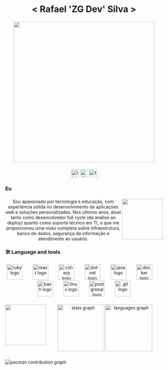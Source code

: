 <h1 align="center">< Rafael 'ZG Dev' Silva ></h1>

###

<div align="center">
  <img height="450" src="https://media3.giphy.com/media/v1.Y2lkPTc5MGI3NjExM3g2anBsdW1vaXVjZzF0dWJnbmtrOGg1dWwyajgyOWtwbWhudndneSZlcD12MV9pbnRlcm5hbF9naWZfYnlfaWQmY3Q9Zw/FcqKy4Kj7XOK0hCW4g/giphy.gif"  />
</div>

###

<div align="center">
  <img src="https://img.shields.io/static/v1?message=LinkedIn&logo=linkedin&label=&color=0077B5&logoColor=white&labelColor=&style=for-the-badge" height="25" alt="linkedin logo"  />
  <img src="https://img.shields.io/static/v1?message=Discord&logo=discord&label=&color=7289DA&logoColor=white&labelColor=&style=for-the-badge" height="25" alt="discord logo"  />
  <img src="https://img.shields.io/static/v1?message=TryHackMe&logo=tryhackme&label=&color=88cc14&logoColor=white&labelColor=&style=for-the-badge" height="25" alt="tryhackme logo"  />
</div>

###

<h3 align="left">Eu</h3>

###

<img align="right" height="130" src="https://media2.giphy.com/media/v1.Y2lkPTc5MGI3NjExcm0zdHc4b2NjeTN2dW11ODcwMGVpbzlvYWRvN2huZHppY3lmeWYxdCZlcD12MV9pbnRlcm5hbF9naWZfYnlfaWQmY3Q9Zw/G5VEnkzWsZ5XvxsnXx/giphy.gif"  />

###

<p align="center">Sou apaixonado por tecnologia e educação, com experiência sólida no desenvolvimento de aplicações web e soluções personalizadas. Nos últimos anos, atuei tanto como desenvolvedor full cycle (da análise ao deploy) quanto como suporte técnico em TI, o que me proporcionou uma visão completa sobre infraestrutura, banco de dados, segurança da informação e atendimento ao usuário.</p>

###

<h3 align="left">🛠 Language and tools</h3>

###

<div align="center">
  <img src="https://cdn.jsdelivr.net/gh/devicons/devicon/icons/ruby/ruby-plain-wordmark.svg" height="50" alt="ruby logo"  />
  <img width="25" />
  <img src="https://cdn.jsdelivr.net/gh/devicons/devicon/icons/react/react-original.svg" height="50" alt="react logo"  />
  <img width="25" />
  <img src="https://cdn.jsdelivr.net/gh/devicons/devicon/icons/csharp/csharp-original.svg" height="50" alt="csharp logo"  />
  <img width="25" />
  <img src="https://cdn.jsdelivr.net/gh/devicons/devicon/icons/dot-net/dot-net-plain-wordmark.svg" height="50" alt="dot-net logo"  />
  <img width="25" />
  <img src="https://cdn.jsdelivr.net/gh/devicons/devicon/icons/java/java-original.svg" height="50" alt="java logo"  />
  <img width="25" />
  <img src="https://cdn.jsdelivr.net/gh/devicons/devicon/icons/docker/docker-plain-wordmark.svg" height="50" alt="docker logo"  />
  <img width="25" />
  <img src="https://cdn.simpleicons.org/gnubash/4EAA25" height="50" alt="bash logo"  />
  <img width="25" />
  <img src="https://cdn.jsdelivr.net/gh/devicons/devicon/icons/linux/linux-original.svg" height="50" alt="linux logo"  />
  <img width="25" />
  <img src="https://cdn.jsdelivr.net/gh/devicons/devicon/icons/postgresql/postgresql-plain-wordmark.svg" height="50" alt="postgresql logo"  />
  <img width="25" />
  <img src="https://cdn.jsdelivr.net/gh/devicons/devicon/icons/git/git-original.svg" height="50" alt="git logo"  />
</div>

###

<img align="left" height="130" src="https://media4.giphy.com/media/v1.Y2lkPTc5MGI3NjExM2p6ang0dTFmZ3hvbWI5YjF4Z3huMnByeDdvdHd2YXY0emNtYXd2diZlcD12MV9pbnRlcm5hbF9naWZfYnlfaWQmY3Q9Zw/GRk3GLfzduq1NtfGt5/giphy.gif"  />

###

<div align="center">
  <img src="https://github-readme-stats.vercel.app/api?username=Rafazg&hide_title=false&hide_rank=false&show_icons=true&include_all_commits=true&count_private=true&disable_animations=false&theme=dracula&locale=en&hide_border=false&order=1" height="150" alt="stats graph"  />
  <img src="https://github-readme-stats.vercel.app/api/top-langs?username=Rafazg&locale=en&hide_title=false&layout=compact&card_width=320&langs_count=5&theme=dracula&hide_border=false&order=2" height="150" alt="languages graph"  />
</div>

###

<picture>
  <source media="(prefers-color-scheme: dark)" srcset="https://raw.githubusercontent.com/Rafazg/Rafazg/output/pacman-contribution-graph-dark.svg">
  <source media="(prefers-color-scheme: light)" srcset="https://raw.githubusercontent.com/Rafazg/Rafazg/output/pacman-contribution-graph.svg">
  <img alt="pacman contribution graph" src="https://raw.githubusercontent.com/Rafazg/Rafazg/output/pacman-contribution-graph.svg">
</picture>

###
